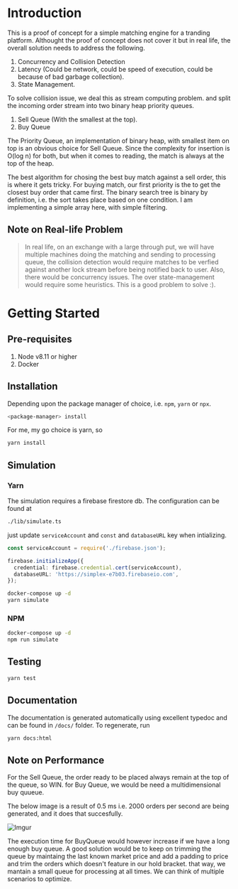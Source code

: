 # Introduction

This is a proof of concept for a simple matching engine for a tranding platform. Althought the proof of concept does not cover it but in real life, the overall solution needs to address the following.

1.  Concurrency and Collision Detection
1.  Latency (Could be network, could be speed of execution, could be because of bad garbage collection).
1.  State Management.

To solve collision issue, we deal this as stream computing problem. and split the incoming order stream into two binary heap priority queues.

1.  Sell Queue (With the smallest at the top).
1.  Buy Queue

The Priority Queue, an implementation of binary heap, with smallest item on top is an obvious choice for Sell Queue. Since the complexity for insertion is O(log n) for both, but when it comes to reading, the match is always at the top of the heap.

The best algorithm for chosing the best buy match against a sell order, this is where it gets tricky. For buying match, our first priority is the to get the closest buy order that came first. The binary search tree is binary by definition, i.e. the sort takes place based on one condition. I am implementing a simple array here, with simple filtering.

## Note on Real-life Problem

> In real life, on an exchange with a large through put, we will have multiple machines doing the matching and sending to processing queue, the collision detection would require matches to be verfied against another lock stream before being notified back to user. Also, there would be concurrency issues. The over state-management would require some heuristics. This is a good problem to solve :).

# Getting Started

## Pre-requisites

1.  Node v8.11 or higher
1.  Docker

## Installation

Depending upon the package manager of choice, i.e. `npm`, `yarn` or `npx`.

```bash
<package-manager> install
```

For me, my go choice is yarn, so

```bash
yarn install
```

## Simulation

### Yarn

The simulation requires a firebase firestore db. The configuration can be found at

```bash
./lib/simulate.ts
```

just update `serviceAccount` and `const` and `databaseURL` key when intializing.

```ts
const serviceAccount = require('./firebase.json');

firebase.initializeApp({
  credential: firebase.credential.cert(serviceAccount),
  databaseURL: 'https://simplex-e7b03.firebaseio.com',
});
```

```bash
docker-compose up -d
yarn simulate
```

### NPM

```bash
docker-compose up -d
npm run simulate
```

## Testing

```bash
yarn test
```

## Documentation

The documentation is generated automatically using excellent typedoc and can be found in `/docs/` folder. To regenerate, run

```bash
yarn docs:html
```

## Note on Performance

For the Sell Queue, the order ready to be placed always remain at the top of the queue, so WIN. for Buy Queue, we would be need a multidimensional buy quueue.

The below image is a result of 0.5 ms i.e. 2000 orders per second are being generated, and it does that succesfully.

![Imgur](https://i.imgur.com/MtHOQJc.png)

The execution time for BuyQueue would however increase if we have a long enough buy queue. A good solution would be to keep on trimming the queue by maintaing the last known market price and add a padding to price and trim the orders which doesn't feature in our hold bracket. that way, we mantain a small queue for processing at all times. We can think of multiple scenarios to optimize.

